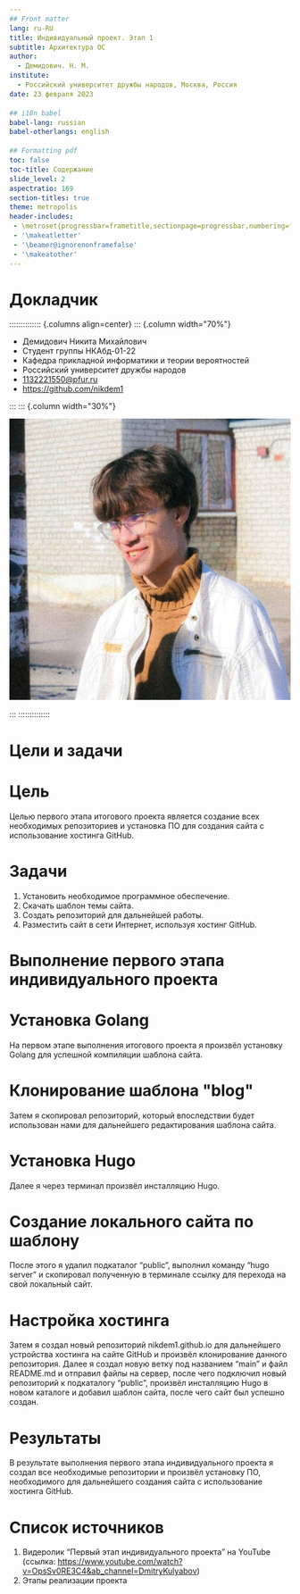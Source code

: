 ```yaml
---
## Front matter
lang: ru-RU
title: Индивидуальный проект. Этап 1
subtitle: Архитектура ОС
author:
  - Демидович. Н. М.
institute:
  - Российский университет дружбы народов, Москва, Россия
date: 23 февраля 2023

## i18n babel
babel-lang: russian
babel-otherlangs: english

## Formatting pdf
toc: false
toc-title: Содержание
slide_level: 2
aspectratio: 169
section-titles: true
theme: metropolis
header-includes:
 - \metroset{progressbar=frametitle,sectionpage=progressbar,numbering=fraction}
 - '\makeatletter'
 - '\beamer@ignorenonframefalse'
 - '\makeatother'
---
```


# Докладчик

:::::::::::::: {.columns align=center}
::: {.column width="70%"}

  * Демидович Никита Михайлович
  * Студент группы НКАбд-01-22
  * Кафедра прикладной информатики и теории вероятностей
  * Российский университет дружбы народов
  * [1132221550@pfur.ru](mailto:1132221550@pfur.ru)
  * <https://github.com/nikdem1>

:::
::: {.column width="30%"}

![](./image/kulyabov.jpg)

:::
::::::::::::::

# Цели и задачи

# Цель

Целью первого этапа итогового проекта является создание всех необходимых
репозиториев и установка ПО для создания сайта с использование хостинга
GitHub.

# Задачи

1. Установить необходимое программное обеспечение.
2. Скачать шаблон темы сайта.
3. Создать репозиторий для дальнейшей работы.
4. Разместить сайт в сети Интернет, используя хостинг GitHub.

# Выполнение первого этапа индивидуального проекта

# Установка Golang

На первом этапе выполнения итогового проекта я произвёл установку Golang
для успешной компиляции шаблона сайта.

# Клонирование шаблона "blog"

Затем я скопировал репозиторий, который впоследствии будет использован
нами для дальнейшего редактирования шаблона сайта.

# Установка Hugo

Далее я через терминал произвёл инсталляцию Hugo.

# Создание локального сайта по шаблону

После этого я удалил подкаталог “public”,
выполнил команду “hugo server” и скопировал полученную 
в терминале ссылку для перехода на свой локальный сайт.

# Настройка хостинга

Затем я создал новый репозиторий nikdem1.github.io 
для дальнейшего устройства хостинга на сайте GitHub
и произвёл клонирование данного репозитория.
Далее я создал новую ветку под названием “main” и файл README.md
и отправил файлы на сервер, после чего подключил новый репозиторий 
к подкаталогу “public”, произвёл инсталляцию Hugo в новом каталоге
и добавил шаблон сайта, после чего сайт был успешно создан.

# Результаты

В результате выполнения первого этапа индивидуального проекта я создал все 
необходимые репозитории и произвёл установку ПО, необходимого для дальнейшего 
создания сайта с использование хостинга GitHub.


# Список источников

1. Видеролик “Первый этап индивидуального проекта” на YouTube (ссылка:
https://www.youtube.com/watch?v=OpsSv0RE3C4&ab_channel=DmitryKulyabov)
2. Этапы реализации проекта

